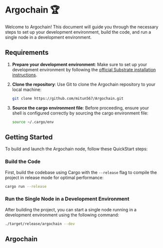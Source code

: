 # Argochain 🏆

Welcome to Argochain! This document will guide you through the necessary steps to set up your development environment, build the code, and run a single node in a development environment.

## Requirements


1. **Prepare your development environment**: Make sure to set up your development environment by following the [official Substrate installation instructions](https://docs.substrate.io/install/).

2. **Clone the repository**:
   Use Git to clone the Argochain repository to your local machine:
   ```bash
   git clone https://github.com/mitun567/Argochain.git
   ```

3. **Source the cargo environment file**:
   Before proceeding, ensure your shell is configured correctly by sourcing the cargo environment file:
   ```bash
   source ~/.cargo/env
   ```

## Getting Started

To build and launch the Argochain node, follow these QuickStart steps:

### Build the Code

First, build the codebase using Cargo with the `--release` flag to compile the project in release mode for optimal performance:
```bash
cargo run --release
```

### Run the Single Node in a Development Environment

After building the project, you can start a single node running in a development environment using the following command:
```bash
./target/release/argochain --dev
```

## Argochain


